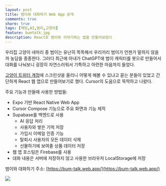 ```yaml
---
layout: post
title: 범이와 대화하기 Web App 공개
comments: true
share: true
tags: [채팅,AI,범이,고양이]
feature: bumtalk.jpg
description: React로 범이와 이야기하는 앱을 만들어보았다
---
```

우리집 고양이 네마리 중 범이는 유난히 똑똑해서 우리끼리 범이가 언젠가 말하지 않을까 농담을 종종한다. 그러다 최근에 아내가 ChatGPT에 범이 캐릭터를 봇으로 만들어서 대화를 나눠보니 굉장히 자연스러워서 기특하고 아련한 마음까지 들었다. 

[고양이 트위터 계정](https://x.com/bum_family/status/1880485428970811537)에 스크린샷을 올리니 어떻게 해볼 수 있냐고 묻는 분들이 있었고 간단하게 React 웹 앱으로 만들어보기로 했다. Cursor의 도움으로 뚝딱하고 나왔다. 

주요 기능과 만들때 사용한 방법들:
- Expo 기반 React Native Web App
- Cursor Compose 기능으로 주요 화면과 기능 제작
- Supabase를 백엔드로 사용
	- AI 응답 처리
	- 사용자와 쌓은 기억 저장
	- 가입시 이메일 인증 기능
	- 탈퇴시 사용자의 모든 데이터 삭제 
	- 선물하기에 보여줄 상품 데이터 저장
- 웹 앱 호스팅은 Firebase를 사용
- 대화 내용은 서버에 저장하지 않고 사용한 브라우저 LocalStorage에 저장 

범이와 대화하기 주소:
[https://bum-talk.web.app/](https://bum-talk.web.app/)

<img src="https://plan9.kr/images/bumtalk.jpg" style="vertical-align: middle; object-fit: contain; max-width: 400px;" />
